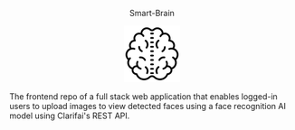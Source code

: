 <p align="center">
Smart-Brain
</p>
<p align="center">
  <img src="https://github.com/meyaalim/Smart-Brain/blob/main/src/components/Logo/brain.png" alt="Smart-Brain"/>
</p>

The frontend repo of a full stack web application that enables logged-in users to upload images to view detected faces using a face recognition AI model using Clarifai's REST API.